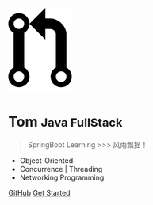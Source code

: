 <!-- _coverpage.md -->

![logo](_media/icon.png)

# Tom <small>Java FullStack</small>

> SpringBoot Learning >>> 风雨飘摇！

- Object-Oriented
- Concurrence | Threading
- Networking Programming

[GitHub](https://github.com/NovemberFall)
[Get Started](README.md)
